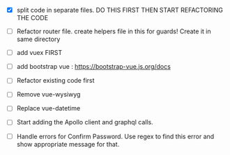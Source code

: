 * [x] split code in separate files. DO THIS FIRST THEN START REFACTORING THE CODE
* [ ] Refactor router file. create helpers file in this for guards! Create it in same directory
* [ ] add vuex FIRST
* [ ] add bootstrap vue : https://bootstrap-vue.js.org/docs
* [ ] Refactor existing code first
* [ ] Remove vue-wysiwyg
* [ ] Replace vue-datetime

* [ ] Start adding the Apollo client and graphql calls.
* [ ] Handle errors for Confirm Password. Use regex to find this error and show appropriate message for that.
